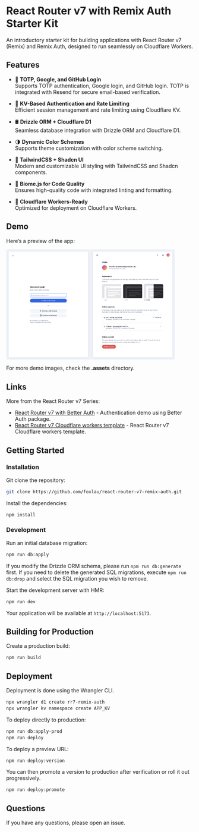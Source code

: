 # React Router v7 with Remix Auth Starter Kit

An introductory starter kit for building applications with React Router v7 (Remix) and Remix Auth, designed to run seamlessly on Cloudflare Workers.

## Features
- 🔐 **TOTP, Google, and GitHub Login**  
  Supports TOTP authentication, Google login, and GitHub login. TOTP is integrated with Resend for secure email-based verification.

- 🔑 **KV-Based Authentication and Rate Limiting**  
  Efficient session management and rate limiting using Cloudflare KV.

- 🛢️ **Drizzle ORM + Cloudflare D1**  
  Seamless database integration with Drizzle ORM and Cloudflare D1.

- 🌗 **Dynamic Color Schemes**  
  Supports theme customization with color scheme switching.

- 🎨 **TailwindCSS + Shadcn UI**  
  Modern and customizable UI styling with TailwindCSS and Shadcn components.

- 🧪 **Biome.js for Code Quality**  
  Ensures high-quality code with integrated linting and formatting.

- 🚀 **Cloudflare Workers-Ready**  
  Optimized for deployment on Cloudflare Workers.

## Demo

Here’s a preview of the app:

<div style="display: flex;">
  <img src="./.assets/login.png" width="45%" />
  <img src="./.assets/account.png" width="45%" />
</div>

For more demo images, check the **.assets** directory.


## Links

More from the React Router v7 Series:
- [React Router v7 with Better Auth](https://github.com/foxlau/react-router-v7-better-auth) - Authentication demo using Better Auth package.
- [React Router v7 Cloudflare workers template](https://github.com/foxlau/react-router-v7-cloudflare-workers) - React Router v7 Cloudflare workers template.

## Getting Started

### Installation

Git clone the repository:

```bash
git clone https://github.com/foxlau/react-router-v7-remix-auth.git
```

Install the dependencies:

```bash
npm install
```

### Development

Run an initial database migration:

```bash
npm run db:apply
```

If you modify the Drizzle ORM schema, please run `npm run db:generate` first. If you need to delete the generated SQL migrations, execute `npm run db:drop` and select the SQL migration you wish to remove.

Start the development server with HMR:

```bash
npm run dev
```

Your application will be available at `http://localhost:5173`.

## Building for Production

Create a production build:

```bash
npm run build
```

## Deployment

Deployment is done using the Wrangler CLI.

```bash
npx wrangler d1 create rr7-remix-auth
npx wrangler kv namespace create APP_KV
```

To deploy directly to production:

```sh
npm run db:apply-prod
npm run deploy
```

To deploy a preview URL:

```sh
npm run deploy:version
```

You can then promote a version to production after verification or roll it out progressively.

```sh
npm run deploy:promote
```

## Questions

If you have any questions, please open an issue.